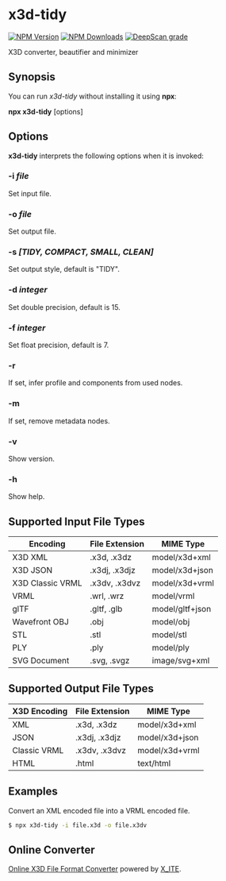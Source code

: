 # x3d-tidy

[![NPM Version](https://img.shields.io/npm/v/x3d-tidy)](https://www.npmjs.com/package/x3d-tidy)
[![NPM Downloads](https://img.shields.io/npm/dm/x3d-tidy)](https://npmtrends.com/x3d-tidy)
[![DeepScan grade](https://deepscan.io/api/teams/23540/projects/26815/branches/855448/badge/grade.svg)](https://deepscan.io/dashboard#view=project&tid=23540&pid=26815&bid=855448)

X3D converter, beautifier and minimizer

## Synopsis

You can run *x3d-tidy* without installing it using **npx**:

**npx x3d-tidy** \[options\]

## Options

**x3d-tidy** interprets the following options when it is invoked:

### -i *file*

Set input file.

### -o *file*

Set output file.

### -s *[**TIDY**, COMPACT, SMALL, CLEAN]*

Set output style, default is "TIDY".

### -d *integer*

Set double precision, default is 15.

### -f *integer*

Set float precision, default is 7.

### -r

If set, infer profile and components from used nodes.

### -m

If set, remove metadata nodes.

### -v

Show version.

### -h

Show help.

## Supported Input File Types

| Encoding         | File Extension | MIME Type       |
|------------------|----------------|-----------------|
| X3D XML          | .x3d, .x3dz    | model/x3d+xml   |
| X3D JSON         | .x3dj, .x3djz  | model/x3d+json  |
| X3D Classic VRML | .x3dv, .x3dvz  | model/x3d+vrml  |
| VRML             | .wrl, .wrz     | model/vrml      |
| glTF             | .gltf, .glb    | model/gltf+json |
| Wavefront OBJ    | .obj           | model/obj       |
| STL              | .stl           | model/stl       |
| PLY              | .ply           | model/ply       |
| SVG Document     | .svg, .svgz    | image/svg+xml   |

## Supported Output File Types

| X3D Encoding | File Extension | MIME Type      |
|--------------|----------------|----------------|
| XML          | .x3d, .x3dz    | model/x3d+xml  |
| JSON         | .x3dj, .x3djz  | model/x3d+json |
| Classic VRML | .x3dv, .x3dvz  | model/x3d+vrml |
| HTML         | .html          | text/html      |

## Examples

Convert an XML encoded file into a VRML encoded file.

```sh
$ npx x3d-tidy -i file.x3d -o file.x3dv
```

## Online Converter

[Online X3D File Format Converter](https://create3000.github.io/x_ite/laboratory/x3d-file-converter) powered by [X_ITE](https://create3000.github.io/x_ite/).
